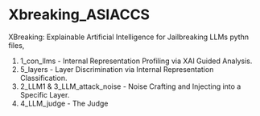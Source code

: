 # Xbreaking_ASIACCS
XBreaking: Explainable Artificial Intelligence for Jailbreaking LLMs
pythn files,  
1. 1_con_llms - Internal Representation Profiling via XAI Guided Analysis.
2. 5_layers - Layer Discrimination via Internal Representation Classification.
3. 2_LLM1 & 3_LLM_attack_noise - Noise Crafting and Injecting into a Specific Layer. 
5. 4_LLM_judge - The Judge 
